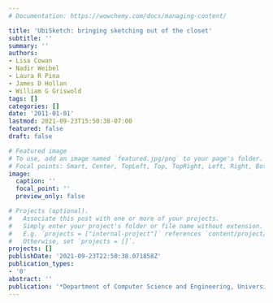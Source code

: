 ```yaml
---
# Documentation: https://wowchemy.com/docs/managing-content/

title: 'UbiSketch: bringing sketching out of the closet'
subtitle: ''
summary: ''
authors:
- Lisa Cowan
- Nadir Weibel
- Laura R Pina
- James D Hollan
- William G Griswold
tags: []
categories: []
date: '2011-01-01'
lastmod: 2021-09-23T15:50:38-07:00
featured: false
draft: false

# Featured image
# To use, add an image named `featured.jpg/png` to your page's folder.
# Focal points: Smart, Center, TopLeft, Top, TopRight, Left, Right, BottomLeft, Bottom, BottomRight.
image:
  caption: ''
  focal_point: ''
  preview_only: false

# Projects (optional).
#   Associate this post with one or more of your projects.
#   Simply enter your project's folder or file name without extension.
#   E.g. `projects = ["internal-project"]` references `content/project/deep-learning/index.md`.
#   Otherwise, set `projects = []`.
projects: []
publishDate: '2021-09-23T22:50:38.071858Z'
publication_types:
- '0'
abstract: ''
publication: '*Department of Computer Science and Engineering, University of California~…*'
---
```

